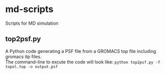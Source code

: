 # md-scripts
Scripts for MD simulation

## top2psf.py  
A Python code generating a PSF file from a GROMACS top file including gromacs itp files.  
The command-line to excute the code will look like:
`python top2psf.py -f topol.top -o output.psf`

